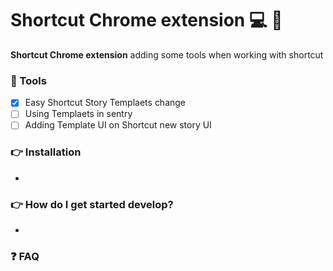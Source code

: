 # Shortcut Chrome extension  💻 👋

**Shortcut Chrome extension** adding some tools when working with shortcut

### 🧰 Tools

- [X] Easy Shortcut Story Templaets change
- [ ] Using Templaets in sentry
- [ ] Adding Template UI on Shortcut new story UI 

### 👉 Installation

-

### 👉 How do I get started develop?

-

### ❓ FAQ
